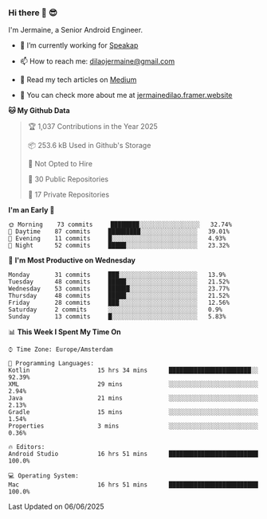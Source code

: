### Hi there 👋 😎
I'm Jermaine, a Senior Android Engineer.

- 🔭 I’m currently working for [Speakap](https://www.speakap.com/)

- 📫 How to reach me: dilaojermaine@gmail.com

- 📖 Read my tech articles on [Medium](https://jermainedilao.medium.com/)

- 👀 You can check more about me at [jermainedilao.framer.website](https://jermainedilao.framer.website)

<!--
**jermainedilao/jermainedilao** is a ✨ _special_ ✨ repository because its `README.md` (this file) appears on your GitHub profile.

Here are some ideas to get you started:

- 🔭 I’m currently working on ...
- 🌱 I’m currently learning ...
- 👯 I’m looking to collaborate on ...
- 🤔 I’m looking for help with ...
- 💬 Ask me about ...
- 📫 How to reach me: ...
- 😄 Pronouns: ...
- ⚡ Fun fact: ...
-->

<!--START_SECTION:waka-->
**🐱 My Github Data** 

> 🏆 1,037 Contributions in the Year 2025
 > 
> 📦 253.6 kB Used in Github's Storage 
 > 
> 🚫 Not Opted to Hire
 > 
> 📜 30 Public Repositories 
 > 
> 🔑 17 Private Repositories  
 > 
**I'm an Early 🐤** 

```text
🌞 Morning    73 commits     ████████░░░░░░░░░░░░░░░░░   32.74% 
🌆 Daytime    87 commits     █████████░░░░░░░░░░░░░░░░   39.01% 
🌃 Evening    11 commits     █░░░░░░░░░░░░░░░░░░░░░░░░   4.93% 
🌙 Night      52 commits     █████░░░░░░░░░░░░░░░░░░░░   23.32%

```
📅 **I'm Most Productive on Wednesday** 

```text
Monday       31 commits     ███░░░░░░░░░░░░░░░░░░░░░░   13.9% 
Tuesday      48 commits     █████░░░░░░░░░░░░░░░░░░░░   21.52% 
Wednesday    53 commits     ██████░░░░░░░░░░░░░░░░░░░   23.77% 
Thursday     48 commits     █████░░░░░░░░░░░░░░░░░░░░   21.52% 
Friday       28 commits     ███░░░░░░░░░░░░░░░░░░░░░░   12.56% 
Saturday     2 commits      ░░░░░░░░░░░░░░░░░░░░░░░░░   0.9% 
Sunday       13 commits     █░░░░░░░░░░░░░░░░░░░░░░░░   5.83%

```


📊 **This Week I Spent My Time On** 

```text
⌚︎ Time Zone: Europe/Amsterdam

💬 Programming Languages: 
Kotlin                   15 hrs 34 mins      ███████████████████████░░   92.39% 
XML                      29 mins             ░░░░░░░░░░░░░░░░░░░░░░░░░   2.94% 
Java                     21 mins             ░░░░░░░░░░░░░░░░░░░░░░░░░   2.13% 
Gradle                   15 mins             ░░░░░░░░░░░░░░░░░░░░░░░░░   1.54% 
Properties               3 mins              ░░░░░░░░░░░░░░░░░░░░░░░░░   0.36%

🔥 Editors: 
Android Studio           16 hrs 51 mins      █████████████████████████   100.0%

💻 Operating System: 
Mac                      16 hrs 51 mins      █████████████████████████   100.0%

```


 Last Updated on 06/06/2025
<!--END_SECTION:waka-->
